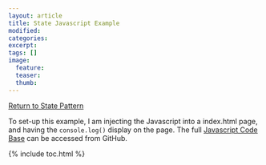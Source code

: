 ```yaml
---
layout: article
title: State Javascript Example
modified:
categories: 
excerpt: 
tags: []
image:
  feature: 
  teaser:
  thumb:
---
```


<a href="{{ site.url }}/behavioral/state" class="btn"> <i class="fa fa-arrow-left" aria-hidden="true"></i> Return to State Pattern</a>


To set-up this example, I am injecting the Javascript into a index.html page, and having the <code>console.log()</code> display on the page. 
The full <a href="https://github.com/2joephillips/DPatterns-Examples/tree/master/behavioral/state/javascript" target="_blank">Javascript Code Base</a> 
can be accessed from GitHub.

{% include toc.html %}
